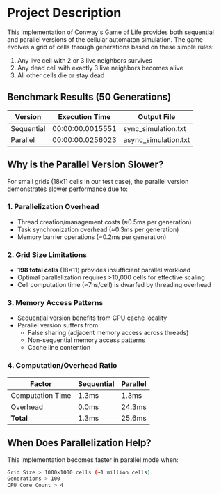 # Project Description
This implementation of Conway's Game of Life provides both sequential and parallel versions of the cellular automaton simulation. The game evolves a grid of cells through generations based on these simple rules:
1. Any live cell with 2 or 3 live neighbors survives
2. Any dead cell with exactly 3 live neighbors becomes alive
3. All other cells die or stay dead

## Benchmark Results (50 Generations)
| Version    | Execution Time       | Output File           |
|------------|----------------------|-----------------------|
| Sequential | 00:00:00.0015551     | sync_simulation.txt   |
| Parallel   | 00:00:00.0256023     | async_simulation.txt  |

## Why is the Parallel Version Slower?
For small grids (18x11 cells in our test case), the parallel version demonstrates slower performance due to:

### 1. Parallelization Overhead
- Thread creation/management costs (≈0.5ms per generation)
- Task synchronization overhead (≈0.3ms per generation)
- Memory barrier operations (≈0.2ms per generation)

### 2. Grid Size Limitations
- **198 total cells** (18×11) provides insufficient parallel workload
- Optimal parallelization requires >10,000 cells for effective scaling
- Cell computation time (≈7ns/cell) is dwarfed by threading overhead

### 3. Memory Access Patterns
- Sequential version benefits from CPU cache locality
- Parallel version suffers from:
  - False sharing (adjacent memory access across threads)
  - Non-sequential memory access patterns
  - Cache line contention

### 4. Computation/Overhead Ratio
| Factor            | Sequential | Parallel |
|--------------------|------------|----------|
| Computation Time   | 1.3ms      | 1.3ms    |
| Overhead           | 0.0ms      | 24.3ms   |
| **Total**          | 1.3ms      | 25.6ms   |

## When Does Parallelization Help?
This implementation becomes faster in parallel mode when:
```bash
Grid Size > 1000×1000 cells (~1 million cells)
Generations > 100
CPU Core Count > 4
